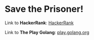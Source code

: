 # Save the Prisoner!

Link to **HackerRank**: [HackerRank](https://www.hackerrank.com/challenges/save-the-prisoner/problem)

Link to **The Play Golang**: [play.golang.org](https://play.golang.org/p/rxAPzx-s8Jk)